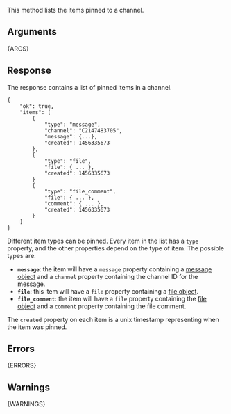 
This method lists the items pinned to a channel.

## Arguments

{ARGS}


## Response

The response contains a list of pinned items in a channel.

	{
		"ok": true,
		"items": [
			{
				"type": "message",
				"channel": "C2147483705",
				"message": {...},
				"created": 1456335673
			},
			{
				"type": "file",
				"file": { ... },
				"created": 1456335673
			}
			{
				"type": "file_comment",
				"file": { ... },
				"comment": { ... },
				"created": 1456335673
			}
		]
	}

Different item types can be pinned. Every item in the list has a `type` property, and the other properties depend on the type of item. The possible types are:

 * **`message`**: the item will have a `message` property containing a [message object](/docs/messages) and a `channel` property containing the channel ID for the message.
 * **`file`**: this item will have a `file` property containing a [file object](/types/file).
 * **`file_comment`**: the item will have a `file` property containing the [file object](/types/file) and a `comment` property containing the file comment.

The `created` property on each item is a unix timestamp representing when the item was pinned.

## Errors

{ERRORS}
## Warnings

{WARNINGS}

